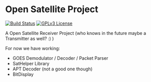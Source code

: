 # Open Satellite Project

[![Build Status](https://api.travis-ci.org/racerxdl/open-satellite-project.svg?branch=master)](https://travis-ci.org/racerxdl/open-satellite-project) [![GPLv3 License](http://img.shields.io/badge/license-GPLv3-brightgreen.svg)](https://tldrlegal.com/license/gnu-general-public-license-v3-\(gpl-3\))


A Open Satellite Receiver Project (who knows in the future maybe a Transmitter as well? :) )

For now we have working:

* GOES Demodulator / Decoder / Packet Parser
* SatHelper Library
* APT Decoder (not a good one though)
* BitDisplay